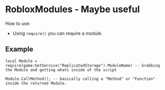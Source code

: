 # RobloxModules - Maybe useful

How to use:

 - Using `require()` you can require a module.

## Example

```
local Module = require(game:GetService("ReplicatedStorage").ModuleName) -- Grabbing the Module and getting whats inside of the script

Module.CallMethod(); -- basically calling a "Method" or "Function" inside the returned Module.
```
